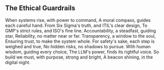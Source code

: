 ## The Ethical Guardrails

When systems rise, with power to command,
A moral compass, guides each careful hand.
From Six Sigma's truth, and ITIL's clear design,
To GMP's strict rules, and ISO's fine line.
Accountability, a steadfast, guiding star,
Reliability, no matter near or far.
Transparency, a window to the soul,
Ensuring trust, to make the system whole.
For safety's sake, each step is weighed and true,
No hidden risks, no shadows to pursue.
With human wisdom, guiding every choice,
The LLM's power, finds its rightful voice.
So build we must, with purpose, strong and bright,
A beacon shining, in the digital night.
